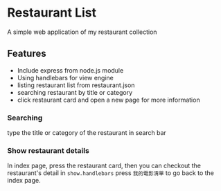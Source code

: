 # Restaurant List
A simple web application of my restaurant collection

## Features
- Include express from node.js module
- Using handlebars for view engine
- listing restaurant list from restaurant.json
- searching restaurant by title or category
- click restaurant card and open a new page for more information


### Searching
type the title or category of the restaurant in search bar

### Show restaurant details
In index page, press the restaurant card,
then you can checkout the restaurant's detail in `show.handlebars`
press `我的電影清單` to go back to the index page.